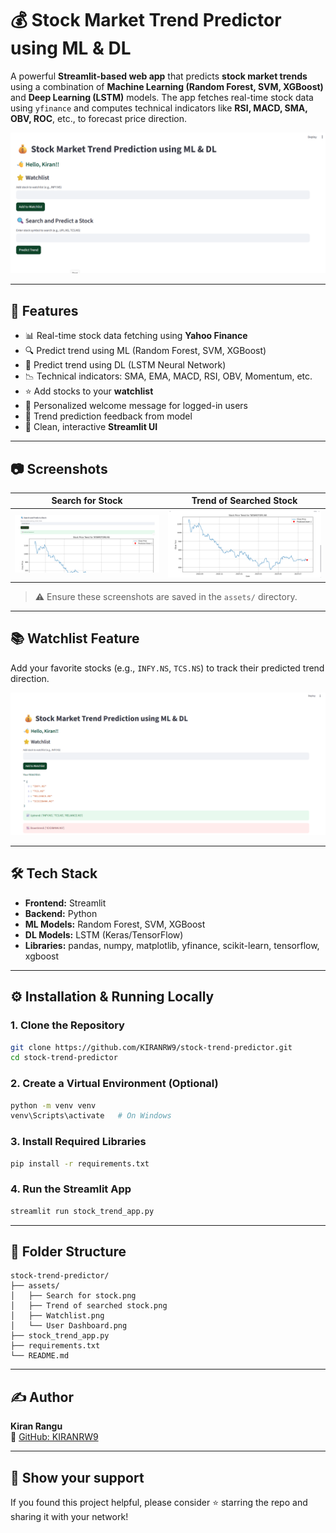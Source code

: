 # 💰 Stock Market Trend Predictor using ML & DL

A powerful **Streamlit-based web app** that predicts **stock market trends** using a combination of **Machine Learning (Random Forest, SVM, XGBoost)** and **Deep Learning (LSTM)** models. The app fetches real-time stock data using `yfinance` and computes technical indicators like **RSI, MACD, SMA, OBV, ROC**, etc., to forecast price direction.

![App Screenshot](assets/User%20Dashboard.png)

---

## 🚀 Features

- 📊 Real-time stock data fetching using **Yahoo Finance**
- 🔍 Predict trend using ML (Random Forest, SVM, XGBoost)
- 🤖 Predict trend using DL (LSTM Neural Network)
- 📉 Technical indicators: SMA, EMA, MACD, RSI, OBV, Momentum, etc.
- ⭐ Add stocks to your **watchlist**
- 👤 Personalized welcome message for logged-in users
- 🧠 Trend prediction feedback from model
- 🧼 Clean, interactive **Streamlit UI**

---

## 📷 Screenshots

| Search for Stock | Trend of Searched Stock |
|------------------|-------------------------|
| ![Search](https://github.com/KIRANRW9/stock-trend-predictor/blob/main/assets/Search%20for%20stock.png) | ![Trend](https://github.com/KIRANRW9/stock-trend-predictor/blob/main/assets/Trend%20of%20searched%20stock.png) |


> ⚠️ Ensure these screenshots are saved in the `assets/` directory.

---

## 📚 Watchlist Feature

Add your favorite stocks (e.g., `INFY.NS`, `TCS.NS`) to track their predicted trend direction.

![Watchlist](assets/Watchlist.png)

---

## 🛠️ Tech Stack

- **Frontend:** Streamlit
- **Backend:** Python
- **ML Models:** Random Forest, SVM, XGBoost
- **DL Models:** LSTM (Keras/TensorFlow)
- **Libraries:** pandas, numpy, matplotlib, yfinance, scikit-learn, tensorflow, xgboost

---

## ⚙️ Installation & Running Locally

### 1. Clone the Repository
```bash
git clone https://github.com/KIRANRW9/stock-trend-predictor.git
cd stock-trend-predictor
```

### 2. Create a Virtual Environment (Optional)
```bash
python -m venv venv
venv\Scripts\activate   # On Windows
```

### 3. Install Required Libraries
```bash
pip install -r requirements.txt
```

### 4. Run the Streamlit App
```bash
streamlit run stock_trend_app.py
```

---

## 📁 Folder Structure

```
stock-trend-predictor/
├── assets/
│   ├── Search for stock.png
│   ├── Trend of searched stock.png
│   ├── Watchlist.png
│   └── User Dashboard.png
├── stock_trend_app.py
├── requirements.txt
└── README.md
```

---

## ✍️ Author

**Kiran Rangu**  
💼 [GitHub: KIRANRW9](https://github.com/KIRANRW9)

---

## 🌟 Show your support

If you found this project helpful, please consider ⭐ starring the repo and sharing it with your network!
